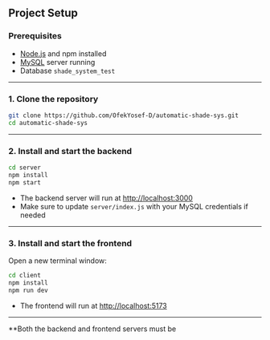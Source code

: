 ## Project Setup

### Prerequisites

- [Node.js](https://nodejs.org/) and npm installed
- [MySQL](https://www.mysql.com/) server running
- Database `shade_system_test` 

---

### 1. Clone the repository

```sh
git clone https://github.com/OfekYosef-D/automatic-shade-sys.git
cd automatic-shade-sys
```

---

### 2. Install and start the backend

```sh
cd server
npm install
npm start
```
- The backend server will run at [http://localhost:3000](http://localhost:3000)
- Make sure to update `server/index.js` with your MySQL credentials if needed

---

### 3. Install and start the frontend

Open a new terminal window:

```sh
cd client
npm install
npm run dev
```
- The frontend will run at [http://localhost:5173](http://localhost:5173)

---

**Both the backend and frontend servers must be
